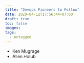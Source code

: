 ```yaml
---
title: "Devops Pioneers to Follow"
date: 2020-04-12T17:56:44+07:00
draft: true
toc: false
images:
tags: 
  - untagged
---
```

- Ken Mugrage
- Allen Holub